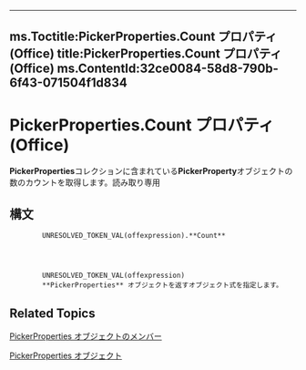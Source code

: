 

---
ms.Toctitle:PickerProperties.Count プロパティ (Office)
title:PickerProperties.Count プロパティ (Office)
ms.ContentId:32ce0084-58d8-790b-6f43-071504f1d834
---
# PickerProperties.Count プロパティ (Office)




**PickerProperties**コレクションに含まれている**PickerProperty**オブジェクトの数のカウントを取得します。読み取り専用

## 構文

            UNRESOLVED_TOKEN_VAL(offexpression).**Count**




            UNRESOLVED_TOKEN_VAL(offexpression)
            **PickerProperties** オブジェクトを返すオブジェクト式を指定します。



## Related Topics

[PickerProperties オブジェクトのメンバー](ccea858b-6cd6-89be-7ab1-8edaa44099a1.md)

[PickerProperties オブジェクト](368e2b17-1b4f-484e-483f-53c7cd16a444.md)




